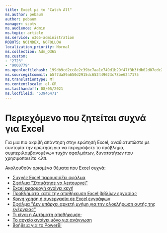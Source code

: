 ```yaml
---
title: Excel με το "Catch All"
ms.author: pebaum
author: pebaum
manager: scotv
ms.audience: Admin
ms.topic: article
ms.service: o365-administration
ROBOTS: NOINDEX, NOFOLLOW
localization_priority: Normal
ms.collection: Adm_O365
ms.custom:
- "2723"
- "9000779"
ms.openlocfilehash: 199db9cd2cc8e2c39bc7aa1e749d1b29f47f3b3fdb02d07edc2b7dc10c19dbbd
ms.sourcegitcommit: b5f7da89a650d2915dc652449623c78be6247175
ms.translationtype: MT
ms.contentlocale: el-GR
ms.lasthandoff: 08/05/2021
ms.locfileid: "53946471"
---
```

# <a name="commonly-requested-content-for-excel"></a>Περιεχόμενο που ζητείται συχνά για Excel

Για μια πιο ακριβή απάντηση στην ερώτησή Excel, αναδιατυπώστε με συντομία την ερώτηση για να περιγράψετε το πρόβλημα, συμπεριλαμβανομένων τυχόν σφαλμάτων, δυνατοτήτων που χρησιμοποιείτε κ.λπ. 

Ακολουθούν ορισμένα θέματα που Excel συχνά:

- [Συχνές Excel παρουσιάζει σφάλμα](https://support.office.com/article/Excel-not-responding-hangs-freezes-or-stops-working-37E7D3C9-9E84-40BF-A805-4CA6853A1FF4)
- [Σφάλμα "Σταμάτησε να λειτουργεί"](https://support.office.com/client/52bd7985-4e99-4a35-84c8-2d9b8301a2fa)
- [Excel εφαρμογή ανοίγει κενή](https://docs.microsoft.com/office/troubleshoot/excel/excel-opens-blank)
- [Προβλήματα κατά την αποθήκευση Excel βιβλίων εργασίας](https://docs.microsoft.com/office/troubleshoot/excel/issue-when-save-excel-workbooks)
- [Κοινή χρήση ή συνεργασία σε Excel εγγράφων](https://support.office.com/article/7152aa8b-b791-414c-a3bb-3024e46fb104)
- [Σφάλμα "Δεν υπάρχει αρκετή μνήμη για την ολοκλήρωση αυτής της ενέργειας"](https://docs.microsoft.com/office/troubleshoot/excel/available-resources-errors)
- [Τι είναι η Αυτόματη αποθήκευση;](https://support.office.com/article/6d6bd723-ebfd-4e40-b5f6-ae6e8088f7a5)
- [Το αρχείο ανοίγει μόνο για ανάγνωση](https://support.office.com/article/why-did-my-file-open-read-only-3ab4b792-da50-4b38-8628-14c64e1f1d15)
- [Βοήθεια για το PowerBI](https://powerbi.microsoft.com/support/)